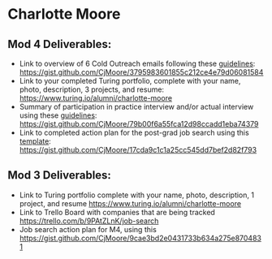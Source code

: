 # Charlotte Moore

## Mod 4 Deliverables:
* Link to overview of 6 Cold Outreach emails following these [guidelines](https://github.com/turingschool/career-development-curriculum/blob/master/module_four/cold_outreach_deliverable_guidelines.md): https://gist.github.com/CjMoore/3795983601855c212ce4e79d06081584
* Link to your completed Turing portfolio, complete with your name, photo, description, 3 projects, and resume:  https://www.turing.io/alumni/charlotte-moore
* Summary of participation in practice interview and/or actual interview using these [guidelines](https://github.com/turingschool/career-development-curriculum/blob/master/module_four/interview_practice_reflection_guidelines.md): https://gist.github.com/CjMoore/79b00f6a55fca12d98ccadd1eba74379
* Link to completed action plan for the post-grad job search using this [template](https://github.com/turingschool/career-development-curriculum/blob/master/module_four/post_grad_plan.md): https://gist.github.com/CjMoore/17cda9c1c1a25cc545dd7bef2d82f793

## Mod 3 Deliverables:

* Link to Turing portfolio complete with your name, photo, description, 1 project, and resume https://www.turing.io/alumni/charlotte-moore
* Link to Trello Board with companies that are being tracked https://trello.com/b/9PAtZLnK/job-search
* Job search action plan for M4, using this https://gist.github.com/CjMoore/9cae3bd2e0431733b634a275e8704831
